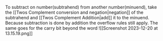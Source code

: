 To subtract on number(subtrahend) from another number(minuend), take the [[Twos Complement conversion and negation|negation]] of the subtrahend and [[Twos Complement Addition|add]] it to the minuend. Because subtraction is done by addition the overflow rules still apply. The same goes for the carry bit beyond the word
![[Screenshot 2023-12-20 at 13.15.19.png]]
